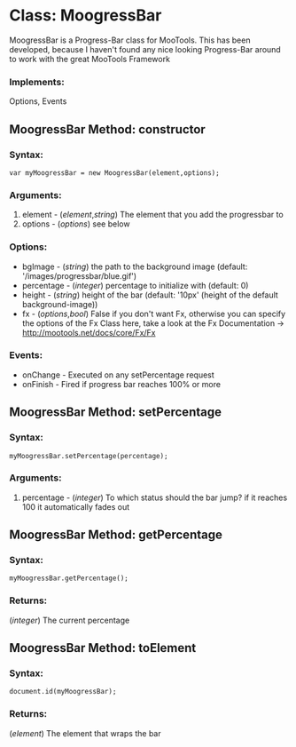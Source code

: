 Class: MoogressBar
==================

MoogressBar is a Progress-Bar class for MooTools.
This has been developed, because I haven't found any nice looking
Progress-Bar around to work with the great MooTools Framework

### Implements:

Options, Events

MoogressBar Method: constructor
-------------------------------


### Syntax:

	var myMoogressBar = new MoogressBar(element,options);

### Arguments:

1. element - (*element*,*string*) The element that you add the progressbar to
1. options - (*options*) see below

### Options:

* bgImage - (*string*) the path to the background image (default: '/images/progressbar/blue.gif')
* percentage - (*integer*) percentage to initialize with (default: 0)
* height - (*string*) height of the bar (default: '10px' (height of the default background-image))
* fx - (*options*,*bool*) False if you don't want Fx, otherwise you can specify the options of the Fx Class here, take a look at the Fx Documentation -> http://mootools.net/docs/core/Fx/Fx

### Events:

* onChange - Executed on any setPercentage request
* onFinish - Fired if progress bar reaches 100% or more

MoogressBar Method: setPercentage
---------------------------------


### Syntax:

	myMoogressBar.setPercentage(percentage);

### Arguments:

1. percentage - (*integer*) To which status should the bar jump? if it reaches 100 it automatically fades out


MoogressBar Method: getPercentage
---------------------------------


### Syntax:

	myMoogressBar.getPercentage();

### Returns:

(*integer*) The current percentage


MoogressBar Method: toElement
---------------------------------


### Syntax:

	document.id(myMoogressBar);

### Returns:

(*element*) The element that wraps the bar

